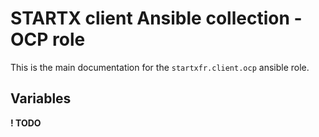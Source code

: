 # STARTX client Ansible collection - OCP role

This is the main documentation for the `startxfr.client.ocp` ansible role.

## Variables

**! TODO**